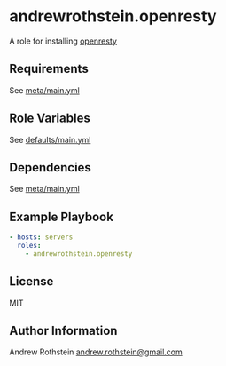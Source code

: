 andrewrothstein.openresty
===========================

A role for installing [openresty](https://openresty.org)

Requirements
------------

See [meta/main.yml](meta/main.yml)

Role Variables
--------------

See [defaults/main.yml](defaults/main.yml)

Dependencies
------------

See [meta/main.yml](meta/main.yml)

Example Playbook
----------------

```yml
- hosts: servers
  roles:
    - andrewrothstein.openresty
```

License
-------

MIT

Author Information
------------------

Andrew Rothstein <andrew.rothstein@gmail.com>
